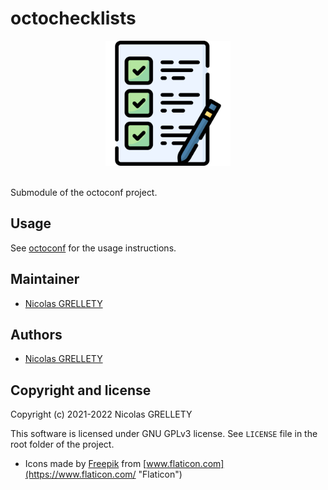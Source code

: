 # octochecklists

<p align="center">
  <img width="200" height="200" src="ressources/logo.png">
  <br/><br/>
</p>

Submodule of the octoconf project.

## Usage

See [octoconf](https://github.com/Nillyr/octoconf "octoconf") for the usage instructions.

## Maintainer

- [Nicolas GRELLETY](https://github.com/Nillyr)

## Authors

- [Nicolas GRELLETY](https://github.com/Nillyr)

## Copyright and license

Copyright (c) 2021-2022 Nicolas GRELLETY

This software is licensed under GNU GPLv3 license. See `LICENSE` file in the root folder of the project.

- Icons made by [Freepik](https://www.freepik.com "Freepik") from [www.flaticon.com](https://www.flaticon.com/ "Flaticon")
